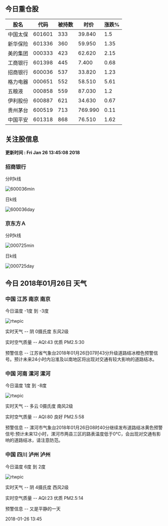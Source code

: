 
## 今日重仓股 

|股名|代码|被持数|时价|涨跌%|
|---|---|---|---|---|
|中国太保|601601|333|39.840|1.5|
|新华保险|601336|360|59.950|1.35|
|美的集团|000333|423|62.620|2.15|
|工商银行|601398|445|7.400|0.68|
|招商银行|600036|537|33.820|1.23|
|格力电器|000651|552|58.510|5.61|
|五粮液|000858|559|87.030|1.2|
|伊利股份|600887|621|34.630|0.67|
|贵州茅台|600519|713|769.990|0.11|
|中国平安|601318|868|76.510|1.62|

## 关注股信息
**更新时间 : Fri Jan 26 13:45:08 2018**
### 招商银行 
分时k线

![600036min](http://image.sinajs.cn/newchart/min/n/sh600036.gif)

日k线

![600036day](http://image.sinajs.cn/newchart/daily/n/sh600036.gif)

### 京东方Ａ 
分时k线

![000725min](http://image.sinajs.cn/newchart/min/n/sz000725.gif)

日k线

![000725day](http://image.sinajs.cn/newchart/daily/n/sz000725.gif)
## 今日 2018年01月26日 天气
### 中国 江苏 南京 南京

今日温度 -1度 到 -3度

![rtwpic](http://app1.showapi.com/weather/icon/day/02.png)

实时天气 -- 阴 0摄氏度 东风2级

实时空气质量 -- AQI:43 优质 PM2.5:30

预警信息 -- 江苏省气象台2018年01月26日07时43分升级道路结冰橙色预警信号。预计未来24小时内沿淮及以南地区将出现对交通有较大影响的道路结冰。
    
### 中国 河南 漯河 漯河

今日温度 1度 到 -8度

![rtwpic](http://app1.showapi.com/weather/icon/day/01.png)

实时天气 -- 多云 0摄氏度 南风2级

实时空气质量 -- AQI:80 良好 PM2.5:58

预警信息 -- 漯河市气象台2018年01月26日08时40分继续发布道路结冰黄色预警信号:预计未来12小时，漯河市两县三区的路表温度低于0℃，会出现对交通有影响的道路结冰，请注意防范。
    
### 中国 四川 泸州 泸州

今日温度 6度 到 2度

![rtwpic](http://app1.showapi.com/weather/icon/day/02.png)

实时天气 -- 阴 4摄氏度 西风2级

实时空气质量 -- AQI:23 优质 PM2.5:14

预警信息 -- 又是平静的一天
    
2018-01-26 13:45